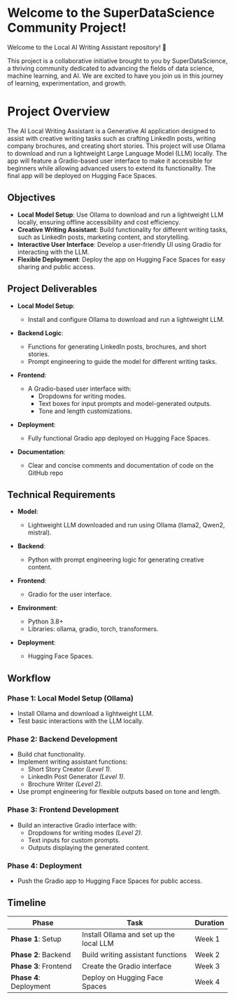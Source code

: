 # Welcome to the SuperDataScience Community Project!
Welcome to the Local AI Writing Assistant repository! 🎉

This project is a collaborative initiative brought to you by SuperDataScience, a thriving community dedicated to advancing the fields of data science, machine learning, and AI. We are excited to have you join us in this journey of learning, experimentation, and growth.

# Project Overview

The AI Local Writing Assistant is a Generative AI application designed to assist with creative writing tasks such as crafting LinkedIn posts, writing company brochures, and creating short stories. This project will use Ollama to download and run a lightweight Large Language Model (LLM) locally. The app will feature a Gradio-based user interface to make it accessible for beginners while allowing advanced users to extend its functionality. The final app will be deployed on Hugging Face Spaces.

## Objectives

- **Local Model Setup**: Use Ollama to download and run a lightweight LLM locally, ensuring offline accessibility and cost efficiency.
- **Creative Writing Assistant**: Build functionality for different writing tasks, such as LinkedIn posts, marketing content, and storytelling.
- **Interactive User Interface**: Develop a user-friendly UI using Gradio for interacting with the LLM.
- **Flexible Deployment**: Deploy the app on Hugging Face Spaces for easy sharing and public access.

## Project Deliverables

- **Local Model Setup**:
  - Install and configure Ollama to download and run a lightweight LLM.
  
- **Backend Logic**:
  - Functions for generating LinkedIn posts, brochures, and short stories.
  - Prompt engineering to guide the model for different writing tasks.
  
- **Frontend**:
  - A Gradio-based user interface with:
    - Dropdowns for writing modes.
    - Text boxes for input prompts and model-generated outputs.
    - Tone and length customizations.
  
- **Deployment**:
  - Fully functional Gradio app deployed on Hugging Face Spaces.
  
- **Documentation**:
  - Clear and concise comments and documentation of code on the GitHub repo

## Technical Requirements

- **Model**:
  - Lightweight LLM downloaded and run using Ollama (llama2, Qwen2, mistral).
  
- **Backend**:
  - Python with prompt engineering logic for generating creative content.
  
- **Frontend**:
  - Gradio for the user interface.
  
- **Environment**:
  - Python 3.8+
  - Libraries: ollama, gradio, torch, transformers.
  
- **Deployment**:
  - Hugging Face Spaces.

## Workflow

### **Phase 1:** Local Model Setup (Ollama)
- Install Ollama and download a lightweight LLM.
- Test basic interactions with the LLM locally.

### **Phase 2:** Backend Development
- Build chat functionality.
- Implement writing assistant functions:
  - Short Story Creator *(Level 1)*.
  - LinkedIn Post Generator *(Level 1)*.
  - Brochure Writer *(Level 2)*.
- Use prompt engineering for flexible outputs based on tone and length.

### **Phase 3:** Frontend Development
- Build an interactive Gradio interface with:
  - Dropdowns for writing modes *(Level 2)*.
  - Text inputs for custom prompts.
  - Outputs displaying the generated content.

### **Phase 4:** Deployment
- Push the Gradio app to Hugging Face Spaces for public access.

## Timeline

| **Phase**  | **Task**                                       | **Duration** |
|------------|------------------------------------------------|--------------|
| **Phase 1**: Setup | Install Ollama and set up the local LLM  | Week 1       |
| **Phase 2**: Backend | Build writing assistant functions      | Week 2      |
| **Phase 3**: Frontend | Create the Gradio interface           | Week 3       |
| **Phase 4**: Deployment | Deploy on Hugging Face Spaces       | Week 4       |

